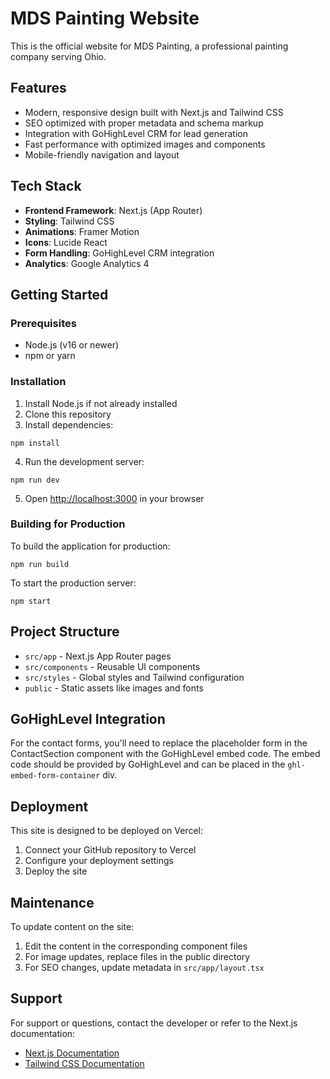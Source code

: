 # MDS Painting Website

This is the official website for MDS Painting, a professional painting company serving Ohio.

## Features

- Modern, responsive design built with Next.js and Tailwind CSS
- SEO optimized with proper metadata and schema markup
- Integration with GoHighLevel CRM for lead generation
- Fast performance with optimized images and components
- Mobile-friendly navigation and layout

## Tech Stack

- **Frontend Framework**: Next.js (App Router)
- **Styling**: Tailwind CSS
- **Animations**: Framer Motion
- **Icons**: Lucide React
- **Form Handling**: GoHighLevel CRM integration
- **Analytics**: Google Analytics 4

## Getting Started

### Prerequisites

- Node.js (v16 or newer)
- npm or yarn

### Installation

1. Install Node.js if not already installed
2. Clone this repository
3. Install dependencies:
```
npm install
```
4. Run the development server:
```
npm run dev
```
5. Open [http://localhost:3000](http://localhost:3000) in your browser

### Building for Production

To build the application for production:

```
npm run build
```

To start the production server:

```
npm start
```

## Project Structure

- `src/app` - Next.js App Router pages
- `src/components` - Reusable UI components
- `src/styles` - Global styles and Tailwind configuration
- `public` - Static assets like images and fonts

## GoHighLevel Integration

For the contact forms, you'll need to replace the placeholder form in the ContactSection component with the GoHighLevel embed code. The embed code should be provided by GoHighLevel and can be placed in the `ghl-embed-form-container` div.

## Deployment

This site is designed to be deployed on Vercel:

1. Connect your GitHub repository to Vercel
2. Configure your deployment settings
3. Deploy the site

## Maintenance

To update content on the site:

1. Edit the content in the corresponding component files
2. For image updates, replace files in the public directory
3. For SEO changes, update metadata in `src/app/layout.tsx`

## Support

For support or questions, contact the developer or refer to the Next.js documentation:
- [Next.js Documentation](https://nextjs.org/docs)
- [Tailwind CSS Documentation](https://tailwindcss.com/docs) 